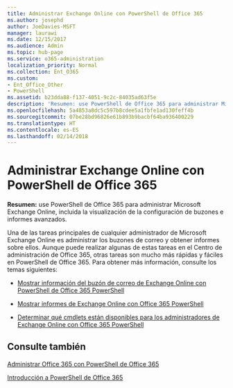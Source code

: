 ```yaml
---
title: Administrar Exchange Online con PowerShell de Office 365
ms.author: josephd
author: JoeDavies-MSFT
manager: laurawi
ms.date: 12/15/2017
ms.audience: Admin
ms.topic: hub-page
ms.service: o365-administration
localization_priority: Normal
ms.collection: Ent_O365
ms.custom:
- Ent_Office_Other
- PowerShell
ms.assetid: b23dda88-f137-4051-9c2c-84035ad63f5e
description: 'Resumen: use PowerShell de Office 365 para administrar Microsoft Exchange Online, incluida la configuración de buzón de correo que se muestra y los informes avanzados.'
ms.openlocfilehash: 5a4853a8dc5c597b8cdee5a1fbfe1ad130feff4b
ms.sourcegitcommit: 07be28bd96826e61b893b9bacbf64ba936400229
ms.translationtype: HT
ms.contentlocale: es-ES
ms.lasthandoff: 02/14/2018
---
```

# <a name="manage-exchange-online-with-office-365-powershell"></a>Administrar Exchange Online con PowerShell de Office 365

 **Resumen:** use PowerShell de Office 365 para administrar Microsoft Exchange Online, incluida la visualización de la configuración de buzones e informes avanzados.
  
Una de las tareas principales de cualquier administrador de Microsoft Exchange Online es administrar los buzones de correo y obtener informes sobre ellos. Aunque puede realizar algunas de estas tareas en el Centro de administración de Office 365, otras tareas son mucho más rápidas y fáciles en PowerShell de Office 365. Para obtener más información, consulte los temas siguientes:
  
- [Mostrar información del buzón de correo de Exchange Online con PowerShell de Office 365 PowerShell](https://technet.microsoft.com/es-ES/library/mt771881%28v=exchg.160%29.aspx)
    
- [Mostrar informes de Exchange Online con Office 365 PowerShell](https://technet.microsoft.com/es-ES/library/mt771882%28v=exchg.160%29.aspx)
    
- [Determinar qué cmdlets están disponibles para los administradores de Exchange Online con Office 365 PowerShell](https://technet.microsoft.com/es-ES/library/mt771883%28v=exchg.160%29.aspx)
    
## <a name="see-also"></a>Consulte también

#### 

[Administrar Office 365 con PowerShell de Office 365](manage-office-365-with-office-365-powershell.md)
  
[Introducción a PowerShell de Office 365](getting-started-with-office-365-powershell.md)

